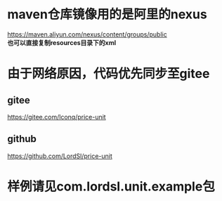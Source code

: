 # maven仓库镜像用的是阿里的nexus

https://maven.aliyun.com/nexus/content/groups/public  
**也可以直接复制resources目录下的xml**

# 由于网络原因，代码优先同步至gitee

## gitee

https://gitee.com/lconq/price-unit

## github

https://github.com/LordSl/price-unit

# 样例请见com.lordsl.unit.example包